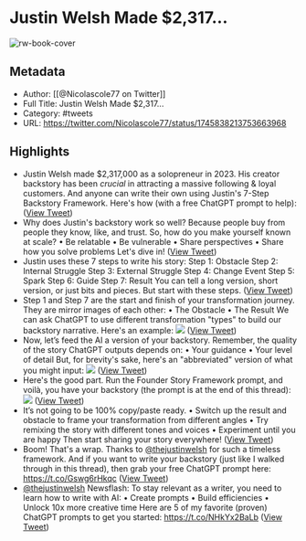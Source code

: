 # Justin Welsh Made $2,317...

![rw-book-cover](https://pbs.twimg.com/profile_images/1643230477854097408/Rp3nKAK4.jpg)

## Metadata
- Author: [[@Nicolascole77 on Twitter]]
- Full Title: Justin Welsh Made $2,317...
- Category: #tweets
- URL: https://twitter.com/Nicolascole77/status/1745838213753663968

## Highlights
- Justin Welsh made $2,317,000 as a solopreneur in 2023.
  His creator backstory has been *crucial* in attracting a massive following & loyal customers.
  And anyone can write their own using Justin's 7-Step Backstory Framework.
  Here's how (with a free ChatGPT prompt to help): ([View Tweet](https://twitter.com/Nicolascole77/status/1745838213753663968))
- Why does Justin's backstory work so well?
  Because people buy from people they know, like, and trust.
  So, how do you make yourself known at scale?
  • Be relatable
  • Be vulnerable
  • Share perspectives
  • Share how you solve problems
  Let's dive in! ([View Tweet](https://twitter.com/Nicolascole77/status/1745838228173631963))
- Justin uses these 7 steps to write his story:
  Step 1: Obstacle
  Step 2: Internal Struggle
  Step 3: External Struggle
  Step 4: Change Event
  Step 5: Spark
  Step 6: Guide
  Step 7: Result
  You can tell a long version, short version, or just bits and pieces.
  But start with these steps. ([View Tweet](https://twitter.com/Nicolascole77/status/1745838233148088581))
- Step 1 and Step 7 are the start and finish of your transformation journey.
  They are mirror images of each other:
  • The Obstacle
  • The Result
  We can ask ChatGPT to use different transformation "types" to build our backstory narrative.
  Here's an example: 
  ![](https://pbs.twimg.com/media/GDp2oQFXwAACimt.jpg) ([View Tweet](https://twitter.com/Nicolascole77/status/1745838242132291932))
- Now, let’s feed the AI a version of your backstory.
  Remember, the quality of the story ChatGPT outputs depends on:
  • Your guidance
  • Your level of detail
  But, for brevity's sake, here's an "abbreviated" version of what you might input: 
  ![](https://pbs.twimg.com/media/GDp2oxCW4AABs9X.jpg) ([View Tweet](https://twitter.com/Nicolascole77/status/1745838251678577108))
- Here's the good part.
  Run the Founder Story Framework prompt, and voilà, you have your backstory (the prompt is at the end of this thread): 
  ![](https://pbs.twimg.com/media/GDp2pTUXYAA2aXh.jpg) ([View Tweet](https://twitter.com/Nicolascole77/status/1745838260713046211))
- It’s not going to be 100% copy/paste ready.
  • Switch up the result and obstacle to frame your transformation from different angles
  • Try remixing the story with different tones and voices
  • Experiment until you are happy
  Then start sharing your story everywhere! ([View Tweet](https://twitter.com/Nicolascole77/status/1745838264949391552))
- Boom! That's a wrap.
  Thanks to <a href="https://twitter.com/thejustinwelsh">@thejustinwelsh</a> for such a timeless framework.
  And if you want to write your backstory (just like I walked through in this thread), then grab your free ChatGPT prompt here:
  https://t.co/Gswg6rHkqc ([View Tweet](https://twitter.com/Nicolascole77/status/1745838268082430349))
- <a href="https://twitter.com/thejustinwelsh">@thejustinwelsh</a> Newsflash:
  To stay relevant as a writer, you need to learn how to write with AI:
  • Create prompts
  • Build efficiencies
  • Unlock 10x more creative time
  Here are 5 of my favorite (proven) ChatGPT prompts to get you started:
  https://t.co/NHkYx2BaLb ([View Tweet](https://twitter.com/Nicolascole77/status/1745838271383400476))
